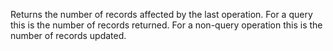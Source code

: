﻿Returns the number of records affected by the last operation. For a query this is the number of records returned. For a non-query operation this is the number of records updated.